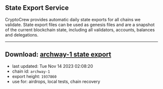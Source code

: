 ## State Export Service
CryptoCrew provides automatic daily state exports for all chains we validate. State export files can be used as genesis files and are a snapshot of the current blockchain state, including all validators, accounts, balances and delegations.

---
**Download: [archway-1 state export](https://dl.ccvalidators.com/SERVICE/archway/archway-1_export_1937860.json)**
---

- last updated: Tue Nov 14 2023 02:08:20
- chain id: `archway-1`
- export height: `1937860`
- use for: airdrops, local tests, chain recovery
